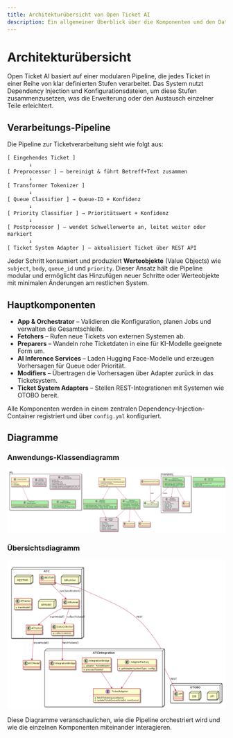 ```yaml
---
title: Architekturübersicht von Open Ticket AI
description: Ein allgemeiner Überblick über die Komponenten und den Datenfluss in Open Ticket AI.
---
```


# Architekturübersicht

Open Ticket AI basiert auf einer modularen Pipeline, die jedes Ticket in einer Reihe von klar
definierten Stufen verarbeitet. Das System nutzt Dependency Injection und Konfigurationsdateien, um
diese Stufen zusammenzusetzen, was die Erweiterung oder den Austausch einzelner Teile erleichtert.

## Verarbeitungs-Pipeline

Die Pipeline zur Ticketverarbeitung sieht wie folgt aus:

```
[ Eingehendes Ticket ]
       ↓
[ Preprocessor ] — bereinigt & führt Betreff+Text zusammen
       ↓
[ Transformer Tokenizer ]
       ↓
[ Queue Classifier ] → Queue-ID + Konfidenz
       ↓
[ Priority Classifier ] → Prioritätswert + Konfidenz
       ↓
[ Postprocessor ] — wendet Schwellenwerte an, leitet weiter oder markiert
       ↓
[ Ticket System Adapter ] — aktualisiert Ticket über REST API
```

Jeder Schritt konsumiert und produziert **Werteobjekte** (Value Objects) wie `subject`, `body`,
`queue_id` und `priority`. Dieser Ansatz hält die Pipeline modular und ermöglicht das Hinzufügen
neuer Schritte oder Werteobjekte mit minimalen Änderungen am restlichen System.

## Hauptkomponenten

- **App & Orchestrator** – Validieren die Konfiguration, planen Jobs und verwalten die
  Gesamtschleife.
- **Fetchers** – Rufen neue Tickets von externen Systemen ab.
- **Preparers** – Wandeln rohe Ticketdaten in eine für KI-Modelle geeignete Form um.
- **AI Inference Services** – Laden Hugging Face-Modelle und erzeugen Vorhersagen für Queue oder
  Priorität.
- **Modifiers** – Übertragen die Vorhersagen über Adapter zurück in das Ticketsystem.
- **Ticket System Adapters** – Stellen REST-Integrationen mit Systemen wie OTOBO bereit.

Alle Komponenten werden in einem zentralen Dependency-Injection-Container registriert und über
`config.yml` konfiguriert.

## Diagramme

### Anwendungs-Klassendiagramm

![Anwendungs-Klassendiagramm](../../public/images/application_class_diagram.png)

### Übersichtsdiagramm

![Übersichtsdiagramm](../../public/images/overview.png)

Diese Diagramme veranschaulichen, wie die Pipeline orchestriert wird und wie die einzelnen
Komponenten miteinander interagieren.
